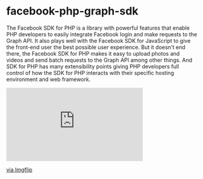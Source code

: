 # facebook-php-graph-sdk

The Facebook SDK for PHP is a library with powerful features that enable PHP developers to easily integrate Facebook login and make requests to the Graph API. It also plays well with the Facebook SDK for JavaScript to give the front-end user the best possible user experience. But it doesn't end there, the Facebook SDK for PHP makes it easy to upload photos and videos and send batch requests to the Graph API among other things. And SDK for PHP has many extensibility points giving PHP developers full control of how the SDK for PHP interacts with their specific hosting environment and web framework.

<div style="width:360px;max-width:100%;"><div style="height:0;padding-bottom:53.89%;position:relative;"><iframe width="360" height="194" style="position:absolute;top:0;left:0;width:100%;height:100%;" frameBorder="0" src="https://imgflip.com/embed/3z5t5z"></iframe></div><p><a href="https://imgflip.com/gif/3z5t5z">via Imgflip</a></p></div>
